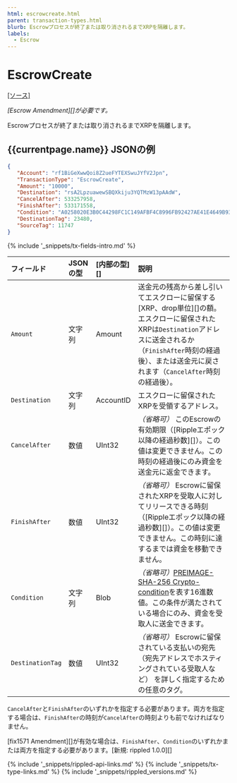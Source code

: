 ```yaml
---
html: escrowcreate.html
parent: transaction-types.html
blurb: Escrowプロセスが終了または取り消されるまでXRPを隔離します。
labels:
  - Escrow
---
```

# EscrowCreate

[[ソース]](https://github.com/ripple/rippled/blob/master/src/ripple/app/tx/impl/Escrow.cpp "Source")

_[Escrow Amendment][]が必要です。_

Escrowプロセスが終了または取り消されるまでXRPを隔離します。

## {{currentpage.name}} JSONの例

```json
{
   "Account": "rf1BiGeXwwQoi8Z2ueFYTEXSwuJYfV2Jpn",
   "TransactionType": "EscrowCreate",
   "Amount": "10000",
   "Destination": "rsA2LpzuawewSBQXkiju3YQTMzW13pAAdW",
   "CancelAfter": 533257958,
   "FinishAfter": 533171558,
   "Condition": "A0258020E3B0C44298FC1C149AFBF4C8996FB92427AE41E4649B934CA495991B7852B855810100",
   "DestinationTag": 23480,
   "SourceTag": 11747
}
```

{% include '_snippets/tx-fields-intro.md' %}
<!--{# fix md highlighting_ #}-->


| フィールド            | JSONの型 | [内部の型][] | 説明               |
|:-----------------|:----------|:------------------|:--------------------------|
| `Amount`         | 文字列    | Amount            | 送金元の残高から差し引いてエスクローに留保する[XRP、drop単位][]の額。エスクローに留保されたXRPは`Destination`アドレスに送金されるか（`FinishAfter`時刻の経過後）、または送金元に戻されます（`CancelAfter`時刻の経過後）。 |
| `Destination`    | 文字列    | AccountID         | エスクローに留保されたXRPを受領するアドレス。 |
| `CancelAfter`    | 数値    | UInt32            | _（省略可）_ このEscrowの有効期限（[Rippleエポック以降の経過秒数][]）。この値は変更できません。この時刻の経過後にのみ資金を送金元に返金できます。 |
| `FinishAfter`    | 数値    | UInt32            | _（省略可）_ Escrowに留保されたXRPを受取人に対してリリースできる時刻（[Rippleエポック以降の経過秒数][]）。この値は変更できません。この時刻に達するまでは資金を移動できません。 |
| `Condition`      | 文字列    | Blob              | _（省略可）_[PREIMAGE-SHA-256 Crypto-condition](https://tools.ietf.org/html/draft-thomas-crypto-conditions-02#section-8.1)を表す16進数値。この条件が満たされている場合にのみ、資金を受取人に送金できます。 |
| `DestinationTag` | 数値    | UInt32            | _（省略可）_ Escrowに留保されている支払いの宛先（宛先アドレスでホスティングされている受取人など） を詳しく指定するための任意のタグ。 |

`CancelAfter`と`FinishAfter`のいずれかを指定する必要があります。両方を指定する場合は、`FinishAfter`の時刻が`CancelAfter`の時刻よりも前でなければなりません。

[fix1571 Amendment][]が有効な場合は、`FinishAfter`、`Condition`のいずれかまたは両方を指定する必要があります。[新規: rippled 1.0.0][]

<!--{# common link defs #}-->
{% include '_snippets/rippled-api-links.md' %}
{% include '_snippets/tx-type-links.md' %}
{% include '_snippets/rippled_versions.md' %}

